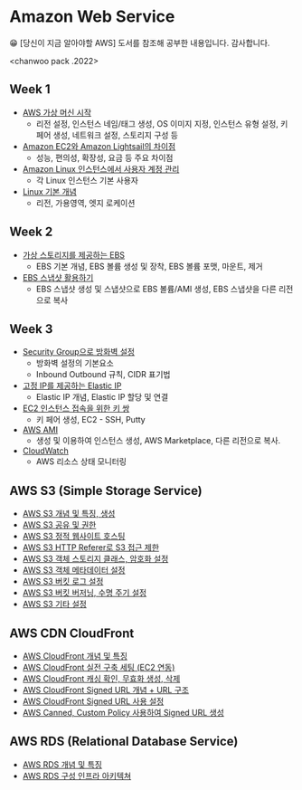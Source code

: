 # Amazon Web Service
<aside>
😁 [당신이 지금 알아야할 AWS] 도서를 참조해 공부한 내용입니다. 감사합니다.
</aside>

<chanwoo pack .2022>

## Week 1

- [AWS 가상 머신 시작](https://github.com/chanW-pack/aws_study/blob/main/Week%201/1_1%20Linux%20%EA%B0%80%EC%83%81%EB%A8%B8%EC%8B%A0%20%EC%8B%9C%EC%9E%91.md)
  - 리전 설정, 인스턴스 네임/태그 생성, OS 이미지 지정, 인스턴스 유형 설정, 키 페어 생성, 네트워크 설정, 스토리지 구성 등 
- [Amazon EC2와 Amazon Lightsail의 차이점](https://github.com/chanW-pack/aws_study/blob/main/Week%201/1_2%20Amazon%20EC2%EC%99%80%20Amazon%20Lightsail%EC%9D%98%20%EC%B0%A8%EC%9D%B4%EC%A0%90.md) 
  - 성능, 편의성, 확장성, 요금 등 주요 차이점
- [Amazon Linux 인스턴스에서 사용자 계정 관리](https://github.com/chanW-pack/aws_study/blob/main/Week%201/1_3%20Amazon%20Linux%20%EC%9D%B8%EC%8A%A4%ED%84%B4%EC%8A%A4%EC%97%90%EC%84%9C%20%EC%82%AC%EC%9A%A9%EC%9E%90%20%EA%B3%84%EC%A0%95%20%EA%B4%80%EB%A6%AC.md)
  - 각 Linux 인스턴스 기본 사용자
- [Linux 기본 개념](https://github.com/chanW-pack/aws_study/blob/main/Week%201/1_4%20AWS%20%EA%B8%B0%EB%B3%B8%EA%B0%9C%EB%85%90.md) 
  - 리전, 가용영역, 엣지 로케이션

## Week 2

- [가상 스토리지를 제공하는 EBS](https://github.com/chanW-pack/aws_study/blob/main/Week%202/2_1%20%EA%B0%80%EC%83%81%20%EC%8A%A4%ED%86%A0%EB%A6%AC%EC%A7%80%EB%A5%BC%20%EC%A0%9C%EA%B3%B5%ED%95%98%EB%8A%94%20EBS.md)
	- EBS 기본 개념, EBS 볼륨 생성 및 장착, EBS 볼륨 포맷, 마운트, 제거
- [EBS 스냅샷 활용하기](https://github.com/chanW-pack/aws_study/blob/main/Week%202/2_2%20EBS%20%EC%8A%A4%EB%83%85%EC%83%B7%20%ED%99%9C%EC%9A%A9%ED%95%98%EA%B8%B0.md)
	- EBS 스냅샷 생성 및 스냅샷으로 EBS 볼륨/AMI 생성, EBS 스냅샷을 다른 리전으로 복사

## Week 3

- [Security Group으로 방화벽 설정](https://github.com/chanW-pack/aws_study/blob/main/Week%203/3_1%20Security%20Group%EC%9C%BC%EB%A1%9C%20%EB%B0%A9%ED%99%94%EB%B2%BD%20%EC%84%A4%EC%A0%95%ED%95%98%EA%B8%B0.md) 
  - 방화벽 설정의 기본요소
  - Inbound Outbound 규칙, CIDR 표기법	
- [고정 IP를 제공하는 Elastic IP](https://github.com/chanW-pack/aws_study/blob/main/Week%203/3_2%20%EA%B3%A0%EC%A0%95%20IP%EB%A5%BC%20%EC%A0%9C%EA%B3%B5%ED%95%98%EB%8A%94%20Elastic%20IP.md)
	- Elastic IP 개념, Elastic IP 할당 및 연결 
- [EC2 인스턴스 접속을 위한 키 쌍](https://github.com/chanW-pack/aws_study/blob/main/Week%203/3_3%20EC2%20%EC%9D%B8%EC%8A%A4%ED%84%B4%EC%8A%A4%20%EC%A0%91%EC%86%8D%EC%9D%84%20%EC%9C%84%ED%95%9C%20%ED%82%A4%20%EC%8C%8D.md)
	- 키 페어 생성, EC2 - SSH, Putty 
- [AWS AMI](https://github.com/chanW-pack/aws_study/blob/main/Week%203/3_4%20AWS%20AMI%20(%EC%83%9D%EC%84%B1%20%EB%B0%8F%20%EC%9D%B4%EC%9A%A9%ED%95%98%EC%97%AC%20%EC%9D%B8%EC%8A%A4%ED%84%B4%EC%8A%A4%20%EC%83%9D%EC%84%B1).md)
	- 생성 및 이용하여 인스턴스 생성, AWS Marketplace, 다른 리전으로 복사.
- [CloudWatch](https://github.com/chanW-pack/aws_study/blob/main/Week%203/3_5%20CloudWatch%20(AWS%20%EB%A6%AC%EC%86%8C%EC%8A%A4%20%EC%83%81%ED%83%9C%20%EB%AA%A8%EB%8B%88%ED%84%B0%EB%A7%81).md)
	- AWS 리소스 상태 모니터링
	
## AWS S3 (Simple Storage Service)
- [AWS S3 개념 및 특징, 생성](https://github.com/chanW-pack/aws_study/blob/main/AWS%20S3/1_%20AWS%20S3(Simple%20Storage%20Service).md)
- [AWS S3 공유 및 권한](https://github.com/chanW-pack/aws_study/blob/main/AWS%20S3/2_%20AWS%20S3%20%EA%B3%B5%EC%9C%A0%20%EB%B0%8F%20%EA%B6%8C%ED%95%9C.md)
- [AWS S3 정적 웹사이트 호스팅](https://github.com/chanW-pack/aws_study/blob/main/AWS%20S3/3_%20AWS%20S3%20%EC%8B%AC%ED%99%94%20(%EC%A0%95%EC%A0%81%20%EC%9B%B9%EC%82%AC%EC%9D%B4%ED%8A%B8%20%ED%98%B8%EC%8A%A4%ED%8C%85).md)
- [AWS S3 HTTP Referer로 S3 접근 제한](https://github.com/chanW-pack/aws_study/blob/main/AWS%20S3/4_%20AWS%20S3%20%EC%8B%AC%ED%99%94%20(HTTP%20Referer%EB%A1%9C%20S3%20%EC%A0%91%EA%B7%BC%20%EC%A0%9C%ED%95%9C).md)
- [AWS S3 객체 스토리지 클래스, 암호화 설정](https://github.com/chanW-pack/aws_study/blob/main/AWS%20S3/5_%20AWS%20S3%20%EA%B0%9D%EC%B2%B4%20%EC%8A%A4%ED%86%A0%EB%A6%AC%EC%A7%80%20%ED%81%B4%EB%9E%98%EC%8A%A4%2C%20%EC%95%94%ED%98%B8%ED%99%94%20%EC%84%A4%EC%A0%95.md)
- [AWS S3 객체 메타데이터 설정](https://github.com/chanW-pack/aws_study/blob/main/AWS%20S3/6_%20AWS%20S3%20%EA%B0%9D%EC%B2%B4%20%EB%A9%94%ED%83%80%EB%8D%B0%EC%9D%B4%ED%84%B0%20%EC%84%A4%EC%A0%95.md)
- [AWS S3 버킷 로그 설정](https://github.com/chanW-pack/aws_study/blob/main/AWS%20S3/7_%20AWS%20S3%20%EB%B2%84%ED%82%B7%20%EB%A1%9C%EA%B7%B8%20%EC%84%A4%EC%A0%95.md)
- [AWS S3 버킷 버저닝, 수명 주기 설정](https://github.com/chanW-pack/aws_study/blob/main/AWS%20S3/8_%20AWS%20S3%20%EB%B2%84%ED%82%B7%20%EB%B2%84%EC%A0%80%EB%8B%9D%2C%20%EC%88%98%EB%AA%85%20%EC%A3%BC%EA%B8%B0%20%EC%84%A4%EC%A0%95.md)
- [AWS S3 기타 설정](https://github.com/chanW-pack/aws_study/blob/main/AWS%20S3/9_%20AWS%20S3%20%EA%B8%B0%ED%83%80%20%EC%84%A4%EC%A0%95.md)

## AWS CDN CloudFront
- [AWS CloudFront 개념 및 특징](https://github.com/chanW-pack/aws_study/blob/main/AWS%20CloudFront/1_%20AWS%20CDN%20CloudFront.md)
- [AWS CloudFront 실전 구축 세팅 (EC2 연동)](https://github.com/chanW-pack/aws_study/blob/main/AWS%20CloudFront/2_%20AWS%20CloudFront%20%EC%8B%A4%EC%A0%84%20%EA%B5%AC%EC%B6%95%20%EC%84%B8%ED%8C%85%20(EC2%20%EC%97%B0%EB%8F%99).md)
- [AWS CloudFront 캐싱 확인, 무효화 생성, 삭제](https://github.com/chanW-pack/aws_study/blob/main/AWS%20CloudFront/3_%20AWS%20CloudFront%20%EC%BA%90%EC%8B%B1%20%ED%99%95%EC%9D%B8%2C%20%EB%AC%B4%ED%9A%A8%ED%99%94%20%EC%83%9D%EC%84%B1%2C%20%EC%82%AD%EC%A0%9C.md)
- [AWS CloudFront Signed URL 개념 + URL 구조](https://github.com/chanW-pack/aws_study/blob/main/AWS%20CloudFront/4_%20AWS%20CloudFront%20Signed%20URL%20%EA%B0%9C%EB%85%90%20%2B%20URL%20%EA%B5%AC%EC%A1%B0.md)
- [AWS CloudFront Signed URL 사용 설정](https://github.com/chanW-pack/aws_study/blob/main/AWS%20CloudFront/5_%20AWS%20CloudFront%20Signed%20URL%20%EC%82%AC%EC%9A%A9%20%EC%84%A4%EC%A0%95.md)
- [AWS Canned, Custom Policy 사용하여 Signed URL 생성](https://github.com/chanW-pack/aws_study/blob/main/AWS%20CloudFront/6_%20AWS%20Canned%2C%20Custom%20Policy%20%EC%82%AC%EC%9A%A9%ED%95%98%EC%97%AC%20Signed%20URL%20%EC%83%9D%EC%84%B1%ED%95%98%EA%B8%B0.md)

## AWS RDS (Relational Database Service)
- [AWS RDS 개념 및 특징](https://github.com/chanW-pack/aws_study/blob/main/AWS%20RDS/1_%20AWS%20RDS%20%EA%B0%9C%EB%85%90.md)
- [AWS RDS 구성 인프라 아키텍쳐](https://github.com/chanW-pack/aws_study/blob/main/AWS%20RDS/2_%20AWS%20RDS%20%EC%95%84%ED%82%A4%ED%85%8D%EC%B3%90.md)

